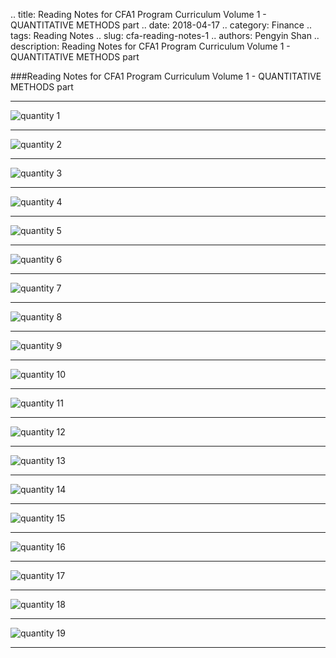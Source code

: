 .. title: Reading Notes for CFA1 Program Curriculum Volume 1 - QUANTITATIVE METHODS part
.. date: 2018-04-17
.. category: Finance
.. tags: Reading Notes
.. slug: cfa-reading-notes-1
.. authors: Pengyin Shan
.. description: Reading Notes for CFA1 Program Curriculum Volume 1 - QUANTITATIVE METHODS part

###Reading Notes for CFA1 Program Curriculum Volume 1 - QUANTITATIVE METHODS part

***

![quantity 1](/images/2018/finance/CFA1/Quantity1.jpg)

***

![quantity 2](/images/2018/finance/CFA1/Quantity2.jpg)

***

![quantity 3](/images/2018/finance/CFA1/Quantity3.jpg)

***

![quantity 4](/images/2018/finance/CFA1/Quantity4.jpg)

***

![quantity 5](/images/2018/finance/CFA1/Quantity5.jpg)

***

![quantity 6](/images/2018/finance/CFA1/Quantity6.jpg)

***

![quantity 7](/images/2018/finance/CFA1/Quantity7.jpg)

***

![quantity 8](/images/2018/finance/CFA1/Quantity8.jpg)

***

![quantity 9](/images/2018/finance/CFA1/Quantity9.jpg)

***

![quantity 10](/images/2018/finance/CFA1/Quantity10.jpg)

***

![quantity 11](/images/2018/finance/CFA1/Quantity11.jpg)

***

![quantity 12](/images/2018/finance/CFA1/Quantity12.jpg)

***

![quantity 13](/images/2018/finance/CFA1/Quantity13.jpg)

***

![quantity 14](/images/2018/finance/CFA1/Quantity14.jpg)

***

![quantity 15](/images/2018/finance/CFA1/Quantity15.jpg)

***

![quantity 16](/images/2018/finance/CFA1/Quantity16.jpg)

***

![quantity 17](/images/2018/finance/CFA1/Quantity17.jpg)

***

![quantity 18](/images/2018/finance/CFA1/Quantity18.jpg)

***

![quantity 19](/images/2018/finance/CFA1/Quantity19.jpg)

***
